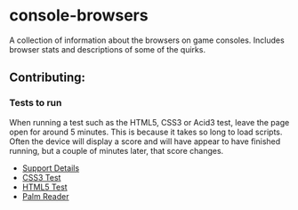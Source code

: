 console-browsers
================

A collection of information about the browsers on game consoles. Includes browser stats and descriptions of some of the quirks.

## Contributing:

### Tests to run

When running a test such as the HTML5, CSS3 or Acid3 test, leave the page open for around 5 minutes. This is because it takes so long to load scripts. Often the device will display a score and will have appear to have finished running, but a couple of minutes later, that score changes.

* [Support Details](http://supportdetails.com/)
* [CSS3 Test](http://css3test.com)
* [HTML5 Test](http://html5test.com)
* [Palm Reader](http://www.jordanm.co.uk/palmreader)
